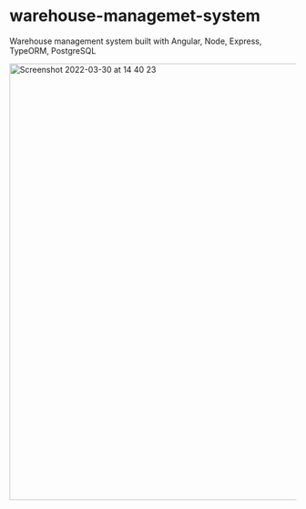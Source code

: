 # warehouse-managemet-system
Warehouse management system built with Angular, Node, Express, TypeORM, PostgreSQL


<img width="767" alt="Screenshot 2022-03-30 at 14 40 23" src="https://user-images.githubusercontent.com/59964679/160836434-dec7d2bc-52e8-480f-8c9d-312d43a6d7e9.png">
